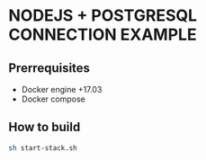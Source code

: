 # NODEJS + POSTGRESQL CONNECTION EXAMPLE

## Prerrequisites
* Docker engine +17.03
* Docker compose 

## How to build
```bash
sh start-stack.sh
```
